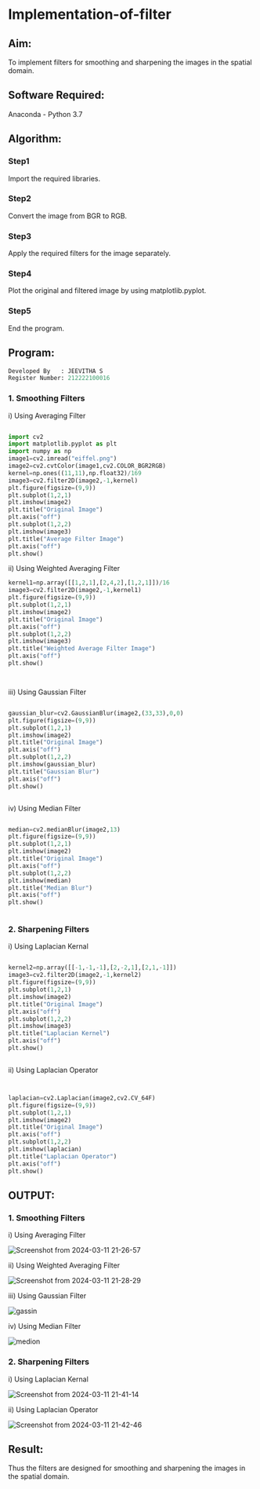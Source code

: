 # Implementation-of-filter
## Aim:
To implement filters for smoothing and sharpening the images in the spatial domain.

## Software Required:
Anaconda - Python 3.7

## Algorithm:
### Step1
Import the required libraries.


### Step2
Convert the image from BGR to RGB.


### Step3
Apply the required filters for the image separately.


### Step4
Plot the original and filtered image by using matplotlib.pyplot.


### Step5
End the program.


## Program:
```py
Developed By   : JEEVITHA S
Register Number: 212222100016
```
### 1. Smoothing Filters

i) Using Averaging Filter
```Python

import cv2
import matplotlib.pyplot as plt
import numpy as np
image1=cv2.imread("eiffel.png")
image2=cv2.cvtColor(image1,cv2.COLOR_BGR2RGB)
kernel=np.ones((11,11),np.float32)/169
image3=cv2.filter2D(image2,-1,kernel)
plt.figure(figsize=(9,9))
plt.subplot(1,2,1)
plt.imshow(image2)
plt.title("Original Image")
plt.axis("off")
plt.subplot(1,2,2)
plt.imshow(image3)
plt.title("Average Filter Image")
plt.axis("off")
plt.show()

```
ii) Using Weighted Averaging Filter
```Python
kernel1=np.array([[1,2,1],[2,4,2],[1,2,1]])/16
image3=cv2.filter2D(image2,-1,kernel1)
plt.figure(figsize=(9,9))
plt.subplot(1,2,1)
plt.imshow(image2)
plt.title("Original Image")
plt.axis("off")
plt.subplot(1,2,2)
plt.imshow(image3)
plt.title("Weighted Average Filter Image")
plt.axis("off")
plt.show()




```
iii) Using Gaussian Filter
```Python

gaussian_blur=cv2.GaussianBlur(image2,(33,33),0,0)
plt.figure(figsize=(9,9))
plt.subplot(1,2,1)
plt.imshow(image2)
plt.title("Original Image")
plt.axis("off")
plt.subplot(1,2,2)
plt.imshow(gaussian_blur)
plt.title("Gaussian Blur")
plt.axis("off")
plt.show()



```

iv) Using Median Filter
```Python

median=cv2.medianBlur(image2,13)
plt.figure(figsize=(9,9))
plt.subplot(1,2,1)
plt.imshow(image2)
plt.title("Original Image")
plt.axis("off")
plt.subplot(1,2,2)
plt.imshow(median)
plt.title("Median Blur")
plt.axis("off")
plt.show()



```

### 2. Sharpening Filters
i) Using Laplacian Kernal
```Python

kernel2=np.array([[-1,-1,-1],[2,-2,1],[2,1,-1]])
image3=cv2.filter2D(image2,-1,kernel2)
plt.figure(figsize=(9,9))
plt.subplot(1,2,1)
plt.imshow(image2)
plt.title("Original Image")
plt.axis("off")
plt.subplot(1,2,2)
plt.imshow(image3)
plt.title("Laplacian Kernel")
plt.axis("off")
plt.show()



```
ii) Using Laplacian Operator
```Python


laplacian=cv2.Laplacian(image2,cv2.CV_64F)
plt.figure(figsize=(9,9))
plt.subplot(1,2,1)
plt.imshow(image2)
plt.title("Original Image")
plt.axis("off")
plt.subplot(1,2,2)
plt.imshow(laplacian)
plt.title("Laplacian Operator")
plt.axis("off")
plt.show()


```

## OUTPUT:
### 1. Smoothing Filters
i) Using Averaging Filter

![Screenshot from 2024-03-11 21-26-57](https://github.com/22009011/Implementation-of-filter/assets/118343461/730065ef-4e50-435c-a43f-b3f862e4e7a5)




ii) Using Weighted Averaging Filter

![Screenshot from 2024-03-11 21-28-29](https://github.com/22009011/Implementation-of-filter/assets/118343461/8da10613-120c-430a-9fd7-06d07aa96709)



iii) Using Gaussian Filter

![gassin](https://github.com/22009011/Implementation-of-filter/assets/118343461/e450cb0e-9866-4234-aa45-79285bb96294)



iv) Using Median Filter

![medion](https://github.com/22009011/Implementation-of-filter/assets/118343461/86e588ef-10f9-40e6-90dc-a6d0645b47c6)




### 2. Sharpening Filters

i) Using Laplacian Kernal

![Screenshot from 2024-03-11 21-41-14](https://github.com/22009011/Implementation-of-filter/assets/118343461/171dfbd7-72d0-40e6-93f7-fded8538c052)



ii) Using Laplacian Operator

![Screenshot from 2024-03-11 21-42-46](https://github.com/22009011/Implementation-of-filter/assets/118343461/56013bf7-24e2-4880-a598-a8790fbd58eb)



## Result:
Thus the filters are designed for smoothing and sharpening the images in the spatial domain.
